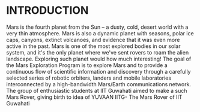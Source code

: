 # INTRODUCTION
Mars is the fourth planet from the Sun – a dusty, cold, desert world with a very thin atmosphere. Mars is also a dynamic planet with seasons, polar ice caps, canyons, extinct volcanoes, and evidence that it was even more active in the past. Mars is one of the most explored bodies in our solar system, and it's the only planet where we've sent rovers to roam the alien landscape.
Exploring such planet would how much interesting! The goal of the Mars Exploration Program is to explore Mars and to provide a continuous flow of scientific information and discovery through a carefully selected series of robotic orbiters, landers and mobile laboratories interconnected by a high-bandwidth Mars/Earth communications network.
The group of enthusiastic students at IIT Guwahati aimed to make a such Mars Rover, giving birth to idea of YUVAAN IITG- The Mars Rover of IIT Guwahati 

